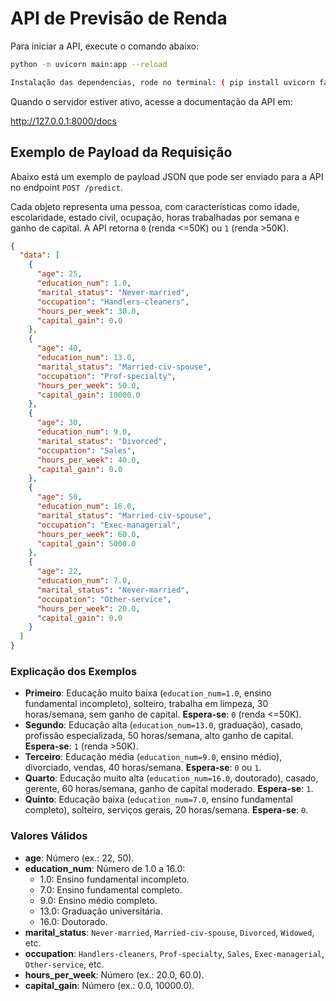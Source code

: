 # API de Previsão de Renda

Para iniciar a API, execute o comando abaixo:

```bash
python -m uvicorn main:app --reload

Instalação das dependencias, rode no terminal: ( pip install uvicorn fastapi scikit-learn pandas )
```

Quando o servidor estiver ativo, acesse a documentação da API em:

http://127.0.0.1:8000/docs

## Exemplo de Payload da Requisição

Abaixo está um exemplo de payload JSON que pode ser enviado para a API no endpoint `POST /predict`. 

Cada objeto representa uma pessoa, com características como idade, escolaridade, estado civil, ocupação, horas trabalhadas por semana e ganho de capital. A API retorna `0` (renda <=50K) ou `1` (renda >50K).

```json
{
  "data": [
    {
      "age": 25,
      "education_num": 1.0,
      "marital_status": "Never-married",
      "occupation": "Handlers-cleaners",
      "hours_per_week": 30.0,
      "capital_gain": 0.0
    },
    {
      "age": 40,
      "education_num": 13.0,
      "marital_status": "Married-civ-spouse",
      "occupation": "Prof-specialty",
      "hours_per_week": 50.0,
      "capital_gain": 10000.0
    },
    {
      "age": 30,
      "education_num": 9.0,
      "marital_status": "Divorced",
      "occupation": "Sales",
      "hours_per_week": 40.0,
      "capital_gain": 0.0
    },
    {
      "age": 50,
      "education_num": 16.0,
      "marital_status": "Married-civ-spouse",
      "occupation": "Exec-managerial",
      "hours_per_week": 60.0,
      "capital_gain": 5000.0
    },
    {
      "age": 22,
      "education_num": 7.0,
      "marital_status": "Never-married",
      "occupation": "Other-service",
      "hours_per_week": 20.0,
      "capital_gain": 0.0
    }
  ]
}
```

### Explicação dos Exemplos

- **Primeiro**: Educação muito baixa (`education_num=1.0`, ensino fundamental incompleto), solteiro, trabalha em limpeza, 30 horas/semana, sem ganho de capital. **Espera-se**: `0` (renda <=50K).
- **Segundo**: Educação alta (`education_num=13.0`, graduação), casado, profissão especializada, 50 horas/semana, alto ganho de capital. **Espera-se**: `1` (renda >50K).
- **Terceiro**: Educação média (`education_num=9.0`, ensino médio), divorciado, vendas, 40 horas/semana. **Espera-se**: `0` ou `1`.
- **Quarto**: Educação muito alta (`education_num=16.0`, doutorado), casado, gerente, 60 horas/semana, ganho de capital moderado. **Espera-se**: `1`.
- **Quinto**: Educação baixa (`education_num=7.0`, ensino fundamental completo), solteiro, serviços gerais, 20 horas/semana. **Espera-se**: `0`.

### Valores Válidos

- **age**: Número (ex.: 22, 50).
- **education_num**: Número de 1.0 a 16.0:
  - 1.0: Ensino fundamental incompleto.
  - 7.0: Ensino fundamental completo.
  - 9.0: Ensino médio completo.
  - 13.0: Graduação universitária.
  - 16.0: Doutorado.
- **marital_status**: `Never-married`, `Married-civ-spouse`, `Divorced`, `Widowed`, etc.
- **occupation**: `Handlers-cleaners`, `Prof-specialty`, `Sales`, `Exec-managerial`, `Other-service`, etc.
- **hours_per_week**: Número (ex.: 20.0, 60.0).
- **capital_gain**: Número (ex.: 0.0, 10000.0).
